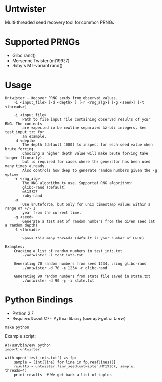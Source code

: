 Untwister
=========

Multi-threaded seed recovery tool for common PRNGs

Supported PRNGs
=================
* Glibc rand()
* Mersenne Twister (mt19937)
* Ruby's MT-variant rand()

Usage
========
```
Untwister - Recover PRNG seeds from observed values.
    -i <input_file> [-d <depth> ] [-r <rng_alg>] [-g <seed>] [-t <threads>]

    -i <input_file>
        Path to file input file containing observed results of your RNG. The contents
        are expected to be newline separated 32-bit integers. See test_input.txt for
        an example.
    -d <depth>
        The depth (default 1000) to inspect for each seed value when brute forcing.
        Choosing a higher depth value will make brute forcing take longer (linearly), 
        but is required for cases where the generator has been used many times already.
        Also controls how deep to generate random numbers given the -g option
    -r <rng_alg>
        The RNG algorithm to use. Supported RNG algorithms:
        glibc-rand (default)
        mt19937
        ruby-rand
    -u
        Use bruteforce, but only for unix timestamp values within a range of +/- 1
        year from the current time.
    -g <seed>
        Generate a test set of random numbers from the given seed (at a random depth)
    -t <threads>

        Spawn this many threads (default is your number of CPUs)

Examples:
    Cracking a list of random numbers in test_ints.txt
        ./untwister -i test_ints.txt

    Generating 70 random numbers from seed 1234, using glibc-rand
        ./untwister -d 70 -g 1234 -r glibc-rand

    Generating 90 random numbers from state file saved in state.txt
        ./untwister -d 90 -g -i state.txt
```


Python Bindings
=================
* Python 2.7
* Requires Boost C++ Python library (use apt-get or brew)

```
make python
```


Example script:

```
#!/usr/bin/env python
import untwister

with open('test_ints.txt') as fp:
    sample = [int(line) for line in fp.readlines()]
    results = untwister.find_seed(untwister.MT19937, sample, threads=4)
    print results  # We get back a list of tuples
```
